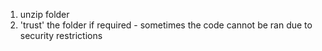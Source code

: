 1. unzip folder
2. 'trust' the folder if required - sometimes the code cannot be ran due to security restrictions
   
